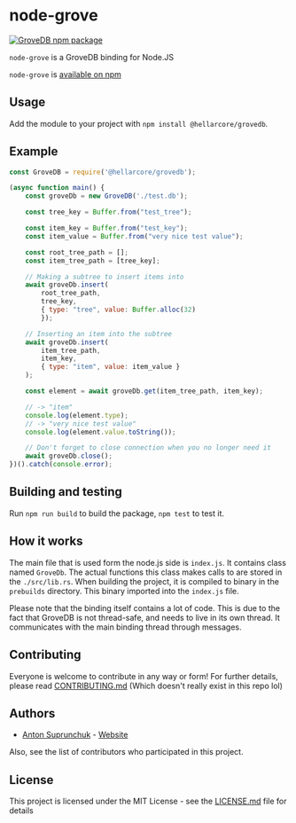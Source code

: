 # node-grove

[![GroveDB npm package](https://img.shields.io/npm/v/@hellarcore/node-grove.svg)](https://www.npmjs.com/package/@hellarcore/node-grove)

`node-grove` is a GroveDB binding for Node.JS

`node-grove` is [available on npm](https://www.npmjs.com/package/@hellarcore/grovedb)

## Usage

Add the module to your project with `npm install @hellarcore/grovedb`.

## Example

```javascript
const GroveDB = require('@hellarcore/grovedb');

(async function main() {
    const groveDb = new GroveDB('./test.db');

    const tree_key = Buffer.from("test_tree");

    const item_key = Buffer.from("test_key");
    const item_value = Buffer.from("very nice test value");

    const root_tree_path = [];
    const item_tree_path = [tree_key];

    // Making a subtree to insert items into
    await groveDb.insert(
        root_tree_path,
        tree_key,
        { type: "tree", value: Buffer.alloc(32)
        });

    // Inserting an item into the subtree
    await groveDb.insert(
        item_tree_path,
        item_key,
        { type: "item", value: item_value }
    );

    const element = await groveDb.get(item_tree_path, item_key);

    // -> "item"
    console.log(element.type);
    // -> "very nice test value"
    console.log(element.value.toString());

    // Don't forget to close connection when you no longer need it
    await groveDb.close();
})().catch(console.error);
```

## Building and testing

Run `npm run build` to build the package, `npm test` to test it.

## How it works

The main file that is used form the node.js side is `index.js`. It contains
class named `GroveDb`. The actual functions this class makes calls to are
stored in the `./src/lib.rs`. When building the project, it is compiled to
binary in the `prebuilds` directory. This binary imported into the `index.js` file.

Please note that the binding itself contains a lot of code. This is due to
the fact that GroveDB is not thread-safe, and needs to live in its own thread.
It communicates with the main binding thread through messages.

## Contributing

Everyone is welcome to contribute in any way or form! For further details,
please read [CONTRIBUTING.md](./CONTRIBUTING.md) (Which doesn't really exist in
this repo lol)

## Authors
- [Anton Suprunchuk](https://github.com/antouhou) - [Website](https://antouhou.com)

Also, see the list of contributors who participated in this project.

## License

This project is licensed under the MIT License - see the
[LICENSE.md](./LICENSE.md) file for details
